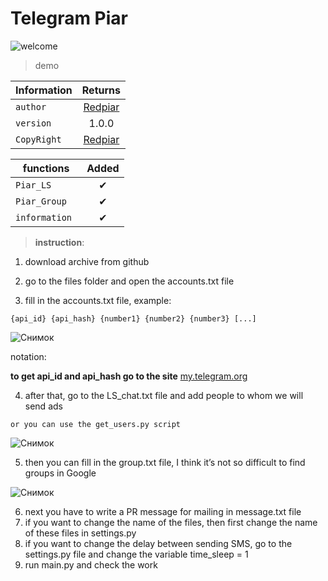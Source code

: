 # Telegram Piar

![welcome](https://user-images.githubusercontent.com/125751648/226340280-48917970-8992-44c0-ba8f-776351edea9e.gif)


> demo

| Information      | Returns          | 
| ------------- |:-------------:|
| ``` author ``` |[Redpiar](https://t.me/Redpiar)|
| ``` version ``` |1.0.0| 
| ``` CopyRight ``` |[Redpiar](https://t.me/Redpiar)|

| functions      | Added          | 
| ------------- |:-------------:|
| ``` Piar_LS ``` |✔|
| ```Piar_Group ``` |✔| 
| ```information ``` |✔|

> **instruction**:

1. download archive from github

2. go to the files folder and open the accounts.txt file

3. fill in the accounts.txt file, example:

```{api_id} {api_hash} {number1} {number2} {number3} [...]```

![Снимок](https://user-images.githubusercontent.com/125751648/226343770-4366a25b-ea6f-4309-b072-a2cf1075880c.PNG)

notation:

**to get api_id and api_hash go to the site** [my.telegram.org](https://my.telegram.org/auth)

4. after that, go to the LS_chat.txt file and add people to whom we will send ads
  
  ```or you can use the get_users.py script```
  
  ![Снимок](https://user-images.githubusercontent.com/125751648/226350458-b146a462-55e5-4c8a-876e-b95c95e606e9.PNG)


5. then you can fill in the group.txt file, I think it’s not so difficult to find groups in Google

![Снимок](https://user-images.githubusercontent.com/125751648/226350975-6c6d9861-d5fd-402f-b7c8-1247338633f2.PNG)

6. next you have to write a PR message for mailing in message.txt file
7. if you want to change the name of the files, then first change the name of these files in settings.py
8. if you want to change the delay between sending SMS, go to the settings.py file and change the variable time_sleep = 1
9. run main.py and check the work
